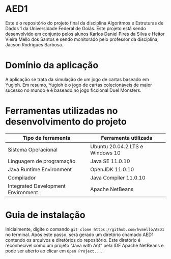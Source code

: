 # AED1
Este é o repositório do projeto final da disciplina Algoritmos e Estruturas de Dados 1 da Universidade Federal de Goiás. Este projeto está sendo desenvolvido em conjunto pelos alunos Karlos Daniel Pires da Silva e Heitor Vieira Mello dos Santos e sendo monitorado pelo professor da disciplina, Jacson Rodrigues Barbosa.

# Domínio da aplicação
A aplicação se trata da simulação de um jogo de cartas baseado em Yugioh. Em resumo, Yugioh é o jogo de cartas colecionáveis de maior sucesso no mundo e é baseado no jogo ficcional Duel Monsters.

# Ferramentas utilizadas no desenvolvimento do projeto
| Tipo de ferramenta  | Ferramenta utilizada  |
| ------------ | ------------ |
| Sistema Operacional  | Ubuntu 20.04.2 LTS e Windows 10  |
| Linguagem de programação  | Java SE 11.0.10 |
| Java Runtime Environment  | OpenJDK 11.0.10  |
| Compilador  | Java Compiler 11.0.10 |
| Integrated Development Environment  | Apache NetBeans  |

# Guia de instalação
Inicialmente, digite o comando `git clone https://github.com/hvmello/AED1` no terminal.
Após este passo, será gerado um diretório chamado AED1 contendo os arquivos e diretórios do repositório. Este diretório é reconhecível como um projeto "Java with Ant" pela IDE Apache NetBeans e pode ser aberto ao clicar em `Open Project...`.
